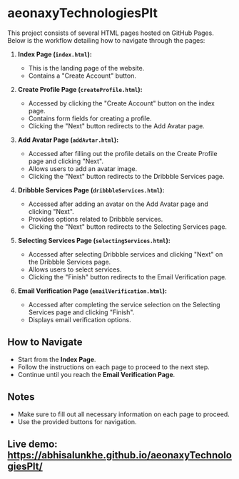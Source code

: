 # aeonaxyTechnologiesPlt

This project consists of several HTML pages hosted on GitHub Pages. Below is the workflow detailing how to navigate through the pages:

1. **Index Page (`index.html`):**
   - This is the landing page of the website.
   - Contains a "Create Account" button.

2. **Create Profile Page (`createProfile.html`):**
   - Accessed by clicking the "Create Account" button on the index page.
   - Contains form fields for creating a profile.
   - Clicking the "Next" button redirects to the Add Avatar page.

3. **Add Avatar Page (`addAvtar.html`):**
   - Accessed after filling out the profile details on the Create Profile page and clicking "Next".
   - Allows users to add an avatar image.
   - Clicking the "Next" button redirects to the Dribbble Services page.

4. **Dribbble Services Page (`dribbbleServices.html`):**
   - Accessed after adding an avatar on the Add Avatar page and clicking "Next".
   - Provides options related to Dribbble services.
   - Clicking the "Next" button redirects to the Selecting Services page.

5. **Selecting Services Page (`selectingServices.html`):**
   - Accessed after selecting Dribbble services and clicking "Next" on the Dribbble Services page.
   - Allows users to select services.
   - Clicking the "Finish" button redirects to the Email Verification page.

6. **Email Verification Page (`emailVerification.html`):**
   - Accessed after completing the service selection on the Selecting Services page and clicking "Finish".
   - Displays email verification options.

## How to Navigate

- Start from the **Index Page**.
- Follow the instructions on each page to proceed to the next step.
- Continue until you reach the **Email Verification Page**.

## Notes

- Make sure to fill out all necessary information on each page to proceed.
- Use the provided buttons for navigation.

## Live demo: https://abhisalunkhe.github.io/aeonaxyTechnologiesPlt/
